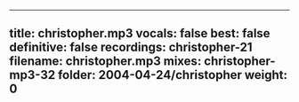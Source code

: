 
---
title: christopher.mp3
vocals: false
best: false
definitive: false
recordings: christopher-21
filename: christopher.mp3
mixes: christopher-mp3-32
folder: 2004-04-24/christopher
weight: 0
---
